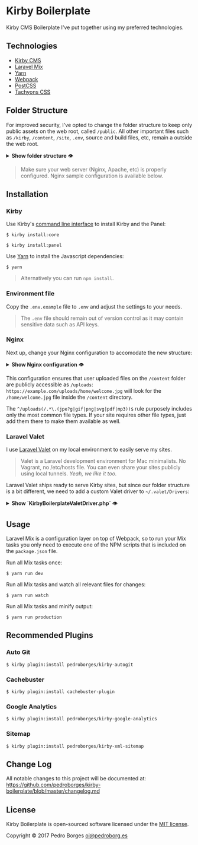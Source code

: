 # Kirby Boilerplate

Kirby CMS Boilerplate I've put together using my preferred technologies.

## Technologies
- [Kirby CMS](https://getkirby.com)
- [Laravel Mix](https://github.com/JeffreyWay/laravel-mix/tree/master/docs#readme)
- [Yarn](https://yarnpkg.com)
- [Webpack](https://webpack.js.org)
- [PostCSS](http://postcss.org)
- [Tachyons CSS](http://tachyons.io)

## Folder Structure
For improved security, I've opted to change the folder structure to keep only public assets on the web root, called `/public`. All other important files such as `/kirby`, `/content`, `/site`, `.env`, source and build files, etc, remain a outside the web root.

<details>
    <summary><strong>Show folder structure</strong> 👁</summary><p>

    ├── accounts
    ├── cache
    ├── config
    ├── content
    ├── kirby
    ├── package.json
    ├── panel
    ├── plugins
    ├── public
    │   ├── avatars
    │   ├── css
    │   ├── fonts
    │   ├── images
    │   ├── index.php
    │   ├── js
    │   ├── robots.txt
    │   ├── thumbs
    ├── resources
    │   ├── js
    │   ├── sass
    │   ├── snippets
    │   └── templates
    ├── site
    │   ├── blueprints
    │   ├── controllers
    │   └── models
    ├── site.php
    ├── webpack.mix.js
    └── yarn.lock

</p></details>

> Make sure your web server (Nginx, Apache, etc) is properly configured. Nginx sample configuration is available below.

## Installation

### Kirby
Use Kirby's [command line interface](https://github.com/getkirby/cli) to install Kirby and the Panel:

    $ kirby install:core

    $ kirby install:panel

Use [Yarn](https://yarnpkg.com) to install the Javascript dependencies:

    $ yarn

> Alternatively you can run `npm install`.

### Environment file
Copy the `.env.example` file to `.env` and adjust the settings to your needs.

> The `.env` file should remain out of version control as it may contain sensitive data such as API keys.

### Nginx
Next up, change your Nginx configuration to accomodate the new structure:

<details>
    <summary><strong>Show Nginx configuration</strong> 👁</summary><p>

    server {
        listen 80;
        listen [::]:80;
        server_name example.com;
        root /var/www/example.com/public;

        add_header X-Frame-Options "SAMEORIGIN";
        add_header X-XSS-Protection "1; mode=block";
        add_header X-Content-Type-Options "nosniff";

        index.html index.php;

        charset utf-8;
        #client_max_body_size 20M;

        # Enable cache busting
        location ~* (.+)\.(?:\d+)\.(js|css)$ {
            try_files $uri $1.$2;
        }

        # Expire rules for static content

        # Feed
        location ~* \.(?:atom|rss)$ {
            expires 1h;
        }

        # Media: images, icons, video, audio, HTC
        location ~* \.(?:jpe?g|gif|png|ico|cur|gz|svg|svgz|mp4|ogg|ogv|webm|htc)$ {
            expires 1M;
            access_log off;
            add_header Cache-Control "public";
        }

        # CSS and Javascript
        location ~* \.(?:css|js)$ {
            expires 1y;
            access_log off;
        }

        # Rewrite user uploaded content
        location ~ ^/uploads(/.*\.(jpe?g|gif|png|svg|pdf|mp3))$ {
            root /var/www/example.com/content/;
            try_files $1 =404;
        }

        location / {
            try_files $uri $uri/ /index.php?$query_string;
        }

        location /panel {
            root /var/www/example.com/;
            try_files $uri $uri/ /panel/index.php?$query_string;

            location ~ \.php$ {
                fastcgi_split_path_info ^(.+\.php)(/.+)$;
                fastcgi_pass unix:/var/run/php/php7.1-fpm.sock;
                fastcgi_index index.php;
                include fastcgi_params;
            }
        }

        location = /favicon.ico { access_log off; log_not_found off; }
        location = /robots.txt  { access_log off; log_not_found off; }
        location = /sitemap.xml { access_log off; log_not_found off; }

        access_log off;
        error_log  /var/log/nginx/example.com-error.log error;

        error_page 404 /index.php;

        location ~ \.php$ {
            fastcgi_split_path_info ^(.+\.php)(/.+)$;
            fastcgi_pass unix:/var/run/php/php7.1-fpm.sock;
            fastcgi_index index.php;
            include fastcgi_params;
        }

        # Prevent clients from accessing hidden files (starting with a dot)
        # Access to `/.well-known/` is allowed.
        # https://www.mnot.net/blog/2010/04/07/well-known
        # https://tools.ietf.org/html/rfc5785
        location ~* /\.(?!well-known\/) {
            deny all;
        }

        # Prevent clients from accessing to backup/config/source files
        location ~* (?:\.(?:bak|conf|dist|fla|in[ci]|log|psd|sh|sql|sw[op])|~)$ {
            deny all;
        }
    }

</p></details>

This configuration ensures that user uploaded files on the `/content` folder are publicly accessible as `/uploads`: `https://example.com/uploads/home/welcome.jpg` will look for the `/home/welcome.jpg` file inside the `/content` directory.

The `^/uploads(/.*\.(jpe?g|gif|png|svg|pdf|mp3))$` rule purposely includes only the most common file types. If your site requires other file types, just add them there to make them available as well.

### Laravel Valet
I use [Laravel Valet](https://laravel.com/docs/master/valet) on my local environment to easily serve my sites.

> Valet is a Laravel development environment for Mac minimalists. No Vagrant, no /etc/hosts file. You can even share your sites publicly using local tunnels. _Yeah, we like it too._

Laravel Valet ships ready to serve Kirby sites, but since our folder structure is a bit different, we need to add a custom Valet driver to `~/.valet/Drivers`:

<details>
    <summary><strong>Show `KirbyBoilerplateValetDriver.php`</strong> 👁</summary><p>

```php
<?php

class KirbyBoilerplateValetDriver extends ValetDriver
{
    /**
     * Determine if the driver serves the request.
     *
     * @param  string  $sitePath
     * @param  string  $siteName
     * @param  string  $uri
     * @return void
     */
    public function serves($sitePath, $siteName, $uri)
    {
        return is_dir($sitePath.'/kirby') && is_dir($sitePath.'/public');
    }

    /**
     * Determine if the incoming request is for a static file.
     *
     * @param  string  $sitePath
     * @param  string  $siteName
     * @param  string  $uri
     * @return string|false
     */
    public function isStaticFile($sitePath, $siteName, $uri)
    {
        $contentUri = $uri;

        if (strpos($uri, '/uploads/') === 0) {
            $contentUri = substr($uri, 8);
        }

        if ($this->isActualFile($contentFilePath = $sitePath.'/content'.$contentUri)) {
            return $contentFilePath;
        }

        if (strpos($uri, '/panel/') === 0) {
            if ($this->isActualFile($panelFilePath = $sitePath.$uri)) {
                return $panelFilePath;
            }
        }

        if ($this->isActualFile($staticFilePath = $sitePath.'/public'.$uri)) {
            return $staticFilePath;
        }

        return false;
    }

    /**
     * Get the fully resolved path to the application's front controller.
     *
     * @param  string  $sitePath
     * @param  string  $siteName
     * @param  string  $uri
     * @return string
     */
    public function frontControllerPath($sitePath, $siteName, $uri)
    {
        // Needed to force Kirby to use *.dev to generate its URLs...
        $_SERVER['SERVER_NAME'] = $_SERVER['HTTP_HOST'];

        if (preg_match('/^\/panel/', $uri)) {
            $_SERVER['SCRIPT_NAME'] = '/panel/index.php';

            return $sitePath.'/panel/index.php';
        }

        $_SERVER['SCRIPT_NAME'] = '/public/index.php';

        return $sitePath.'/public/index.php';
    }
}
```

</p></details>

## Usage
Laravel Mix is a configuration layer on top of Webpack, so to run your Mix tasks you only need to execute one of the NPM scripts that is included on the `package.json` file.

Run all Mix tasks once:

    $ yarn run dev

Run all Mix tasks and watch all relevant files for changes:

    $ yarn run watch

Run all Mix tasks and minify output:

    $ yarn run production

## Recommended Plugins

### Auto Git

    $ kirby plugin:install pedroborges/kirby-autogit

### Cachebuster

    $ kirby plugin:install cachebuster-plugin

### Google Analytics

    $ kirby plugin:install pedroborges/kirby-google-analytics

### Sitemap

    $ kirby plugin:install pedroborges/kirby-xml-sitemap

## Change Log
All notable changes to this project will be documented at: <https://github.com/pedroborges/kirby-boilerplate/blob/master/changelog.md>

## License
Kirby Boilerplate is open-sourced software licensed under the [MIT license](http://www.opensource.org/licenses/mit-license.php).

Copyright © 2017 Pedro Borges <oi@pedroborg.es>
